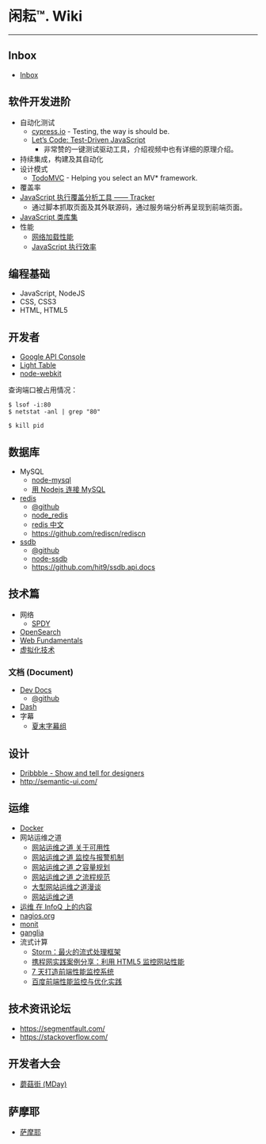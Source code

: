 
# 闲耘™. Wiki

----

## Inbox

* [Inbox](inbox.md)


## 软件开发进阶

* 自动化测试
  * [cypress.io](http://www.cypress.io/) - Testing, the way is should be.
  * [Let’s Code: Test-Driven JavaScript](http://www.letscodejavascript.com/)
    - 非常赞的一键测试驱动工具，介绍视频中也有详细的原理介绍。
* 持续集成，构建及其自动化
* 设计模式
  * [TodoMVC](http://todomvc.com/) - Helping you select an MV* framework.
* 覆盖率
* [JavaScript 执行覆盖分析工具 —— Tracker](http://ucren.com/blog/archives/319)
  - 通过脚本抓取页面及其外联源码，通过服务端分析再呈现到前端页面。
* [JavaScript 类库集](http://www.jsdb.io/)
* 性能
  * [网络加载性能](network-performance.md)
  * [JavaScript 执行效率](javascript-performance.md)

## 编程基础

* JavaScript, NodeJS
* CSS, CSS3
* HTML, HTML5

## 开发者

* [Google API Console](https://code.google.com/apis/console/)
* [Light Table](http://www.lighttable.com/)
* [node-webkit](node-webkit.md)

查询端口被占用情况：

```
$ lsof -i:80
$ netstat -anl | grep "80"

$ kill pid
```

## 数据库

* MySQL
  * [node-mysql](https://github.com/felixge/node-mysql/)
  * [用 Nodejs 连接 MySQL](http://blog.fens.me/nodejs-mysql-intro/)
* [redis](http://redis.io/)
  * [@github](https://github.com/antirez/redis)
  * [node_redis](https://github.com/mranney/node_redis)
  * [redis 中文](http://redis.cn/)
  * https://github.com/rediscn/rediscn
* [ssdb](http://ssdb.io/)
  * [@github](https://github.com/ideawu/ssdb)
  * [node-ssdb](https://github.com/eleme/node-ssdb)
  * https://github.com/hit9/ssdb.api.docs

## 技术篇

* 网络
  * [SPDY](spdy.md)
* [OpenSearch](opensearch.md)
* [Web Fundamentals](https://developers.google.com/web/fundamentals/)
* [虚拟化技术](virtualization.md)

### 文档 (Document)

* [Dev Docs](http://devdocs.io/)
  * [@github](https://github.com/Thibaut/devdocs)
* [Dash]()
* 字幕
  * [夏末字幕组](http://www.xmqzmz.org/)

## 设计

* [Dribbble - Show and tell for designers](https://dribbble.com/)
* http://semantic-ui.com/

## 运维

* [Docker](docker.md)
* 网站运维之道
  * [网站运维之道 关于可用性](http://dbanotes.net/web/web_operations_availability.html)
  * [网站运维之道 监控与报警机制](http://dbanotes.net/web/web_operations_monitoring_and_alert.html)
  * [网站运维之道 之容量规划](http://dbanotes.net/web/web_operations_capacity_planning.html)
  * [网站运维之道 之流程规范](http://dbanotes.net/web/web_operations_rules.html)
  * [大型网站运维之道漫谈](http://os.51cto.com/art/201008/219040.htm)
  * [网站运维之道](http://www.penglixun.com/tech/system/web_site_operation_and_maintenance.html)
* [运维 在 InfoQ 上的内容](http://www.infoq.com/cn/operations/)
* [nagios.org](http://www.nagios.org/)
* [monit](http://mmonit.com/monit/)
* [ganglia](http://ganglia.info/)
* 流式计算
  * [Storm：最火的流式处理框架](http://tech.uc.cn/?p=2159)
  * [携程网实践案例分享：利用 HTML5 监控网站性能](http://www.admin5.com/article/20130117/484692.shtml)
  * [7 天打造前端性能监控系统](http://fex.baidu.com/blog/2014/05/build-performance-monitor-in-7-days/)
  * [百度前端性能监控与优化实践](http://www.slideshare.net/taobaoued/ss-13602073)

## 技术资讯论坛

- https://segmentfault.com/
- https://stackoverflow.com/

## 开发者大会

* [蘑菇街 (MDay)](http://mday.mogu.io/)

## 萨摩耶

- [萨摩耶](samoyed.md)
